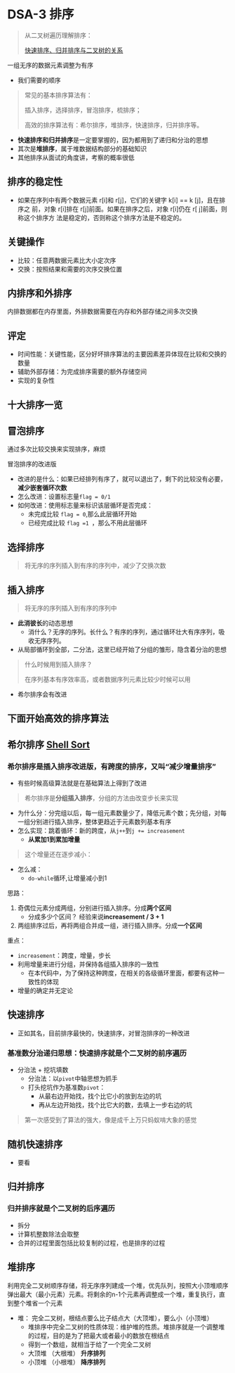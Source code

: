 # DSA-3 排序

> 从二叉树遍历理解排序：
> 
> [快速排序、归并排序与二叉树的关系](https://blog.csdn.net/weixin_45883310/article/details/111595541)

一组无序的数据元素调整为有序

- 我们需要的顺序

> 常见的基本排序算法有：
> 
> 插入排序，选择排序，冒泡排序，梳排序；
> 
> 高效的排序算法有：希尔排序，堆排序，快速排序，归并排序等。

- **快速排序和归并排序**是一定要掌握的，因为都用到了递归和分治的思想
- 其次是**堆排序**，属于堆数据结构部分的基础知识
- 其他排序从面试的角度讲，考察的概率很低

## 排序的稳定性

- 如果在序列中有两个数据元素 r[i]和 r[j]，它们的关键字 k[i] == k [j]，且在排序之
前，对象 r[i]排在 r[j]前面。如果在排序之后，对象 r[i]仍在 r[ j]前面，则称这个排序方 法是稳定的，否则称这个排序方法是不稳定的。

## 关键操作

- 比较：任意两数据元素比大小定次序
- 交换：按照结果和需要的次序交换位置

## 内排序和外排序

内排数据都在内存里面，外排数据需要在内存和外部存储之间多次交换

## 评定

- 时间性能：关键性能，区分好坏排序算法的主要因素差异体现在比较和交换的数量
- 辅助外部存储：为完成排序需要的额外存储空间
- 实现的复杂性

## 十大排序一览

## 冒泡排序



通过多次比较交换来实现排序，麻烦

冒泡排序的改进版

- 改进的是什么：如果已经排列有序了，就可以退出了，剩下的比较没有必要，**减少嵌套循环次数**
- 怎么改进：设置标志量`flag = 0/1`
- 如何改进：使用标志量来标识该层循环是否完成：
  - 未完成比较 `flag = 0`,那么此层循环开始
  - 已经完成比较 `flag =1 `，那么不用此层循环

## 选择排序

> 将无序的序列插入到有序的序列中，减少了交换次数

## 插入排序 

> 将无序的序列插入到有序的序列中
- **此消彼长**的动态思想
  - 消什么？无序的序列。长什么？有序的序列，通过循环壮大有序序列，吸收无序序列。
- 从局部循环到全部，二分法，这里已经开始了分组的雏形，隐含着分治的思想

> 什么时候用到插入排序？
> 
> 在序列基本有序效率高，或者数据序列元素比较少时候可以用
  - 希尔排序会有改进

## 下面开始高效的排序算法

## 希尔排序 [Shell Sort](https://zh.wikipedia.org/zh-my/%E5%B8%8C%E5%B0%94%E6%8E%92%E5%BA%8F)

### 希尔排序是**插入排序改进版**，有跨度的排序，又叫“减少增量排序”
  - 有些时候高级算法就是在基础算法上得到了改进
> 希尔排序是**分组插入排序**，分组的方法由改变步长来实现
  - 为什么分：分完组以后，每一组元素数量少了，降低元素个数；先分组，对每一组分别进行插入排序，整体更趋近于元素数列基本有序
  - 怎么实现：跳着循环：新的跨度，从`j++`到`j += increasement`
    - **从累加1到累加增量**
  > 这个增量还在逐步减小：

- 怎么减：
  - `do-while`循环,让增量减小到1


思路：

1. 奇偶位元素分成两组，分别进行插入排序。分成**两个区间**
      - 分成多少个区间？ 经验来说**increasement / 3 + 1**
2. 两组排序过后，再将两组合并成一组，进行插入排序。分成**一个区间**


重点：

- `increasement`：跨度，增量，步长
- 利用增量来进行分组，并保持各组插入排序的一致性
  - 在本代码中，为了保持这种跨度，在相关的各级循环里面，都要有这种一致性的体现
- 增量的确定并无定论














## 快速排序

- 正如其名，目前排序最快的，快速排序，对冒泡排序的一种改进


### 基准数分治递归思想：快速排序就是个二叉树的前序遍历
- 分治法 + 挖坑填数
  - 分治法：以`pivot`中轴思想为抓手
  - 打头挖坑作为基准数`pivot`：
    - 从最右边开始找，找个比它小的放到左边的坑
    - 再从左边开始找，找个比它大的数，去填上一步右边的坑



> 第一次感受到了算法的强大，像是成千上万只蚂蚁啃大象的感觉

  ## 随机快速排序







- 要看

## 归并排序

### 归并排序就是个二叉树的后序遍历






- 拆分
- 计算机整数除法会取整
- 合并的过程里面包括比较复制的过程，也是排序的过程
  







## 堆排序 

利用完全二叉树顺序存储，将无序序列建成一个堆，优先队列，按照大小顶堆顺序弹出最大（最小元素）元素。将剩余的n-1个元素再调整成一个堆，重复执行，直到整个堆省一个元素


- 堆： 完全二叉树，根结点要么比子结点大（大顶堆），要么小（小顶堆）
  - 堆排序中完全二叉树的性质体现：维护堆的性质。堆排序就是一个调整堆的过程，目的是为了把最大或者最小的数放在根结点
  - 得到一个数组，就相当于给了一个完全二叉树
  - 大顶堆 （大根堆） **升序排列**
  - 小顶堆 （小根堆） **降序排列**





```plaintext

```
